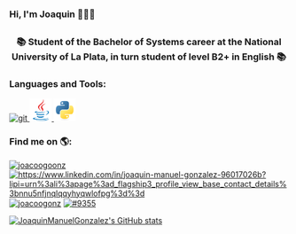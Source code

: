 ### Hi, I'm Joaquin 👋🧑‍💻

## <h3 align="center">📚 Student of the Bachelor of Systems career at the National University of La Plata, in turn student of level B2+ in English 📚</h3>

<h3 align="left">Languages and Tools:</h3>
<p align="left"> <a href="https://git-scm.com/" target="_blank" rel="noreferrer"> <img src="https://www.vectorlogo.zone/logos/git-scm/git-scm-icon.svg" alt="git" width="40" height="40"/> </a> <a href="https://www.java.com" target="_blank" rel="noreferrer"> <img src="https://raw.githubusercontent.com/devicons/devicon/master/icons/java/java-original.svg" alt="java" width="40" height="40"/> </a> <a href="https://www.python.org" target="_blank" rel="noreferrer"> <img src="https://raw.githubusercontent.com/devicons/devicon/master/icons/python/python-original.svg" alt="python" width="40" height="40"/> </a> </p>

<h3 align="left">Find me on 🌎:</h3>
<p align="left">
<a href="https://twitter.com/joacoogoonz" target="blank"><img align="center" src="https://raw.githubusercontent.com/rahuldkjain/github-profile-readme-generator/master/src/images/icons/Social/twitter.svg" alt="joacoogoonz" height="30" width="40" /></a>
<a href="https://linkedin.com/in/https://www.linkedin.com/in/joaquin-manuel-gonzalez-96017026b?lipi=urn%3ali%3apage%3ad_flagship3_profile_view_base_contact_details%3bnnu5nfjnqlqqyhyqwlofpg%3d%3d" target="blank"><img align="center" src="https://raw.githubusercontent.com/rahuldkjain/github-profile-readme-generator/master/src/images/icons/Social/linked-in-alt.svg" alt="https://www.linkedin.com/in/joaquin-manuel-gonzalez-96017026b?lipi=urn%3ali%3apage%3ad_flagship3_profile_view_base_contact_details%3bnnu5nfjnqlqqyhyqwlofpg%3d%3d" height="30" width="40" /></a>
<a href="https://instagram.com/joacoogonz" target="blank"><img align="center" src="https://raw.githubusercontent.com/rahuldkjain/github-profile-readme-generator/master/src/images/icons/Social/instagram.svg" alt="joacoogonz" height="30" width="40" /></a>
<a href="https://discord.gg/#9355" target="blank"><img align="center" src="https://raw.githubusercontent.com/rahuldkjain/github-profile-readme-generator/master/src/images/icons/Social/discord.svg" alt="#9355" height="30" width="40" /></a>
</p>

[![JoaquinManuelGonzalez's GitHub stats](https://github-readme-stats.vercel.app/api?username=JoaquinManuelGonzalez)](https://github.com/anuraghazra/github-readme-stats)
